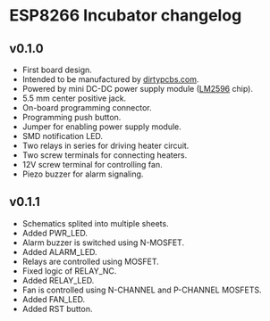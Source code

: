 # ESP8266 Incubator changelog

## v0.1.0

 - First board design.
 - Intended to be manufactured by [dirtypcbs.com](http://dirtypcbs.com/).
 - Powered by mini DC-DC power supply module ([LM2596](http://www.ti.com/lit/ds/symlink/lm2596.pdf) chip).
 - 5.5 mm center positive jack.
 - On-board programming connector.
 - Programming push button.
 - Jumper for enabling power supply module.
 - SMD notification LED.
 - Two relays in series for driving heater circuit.
 - Two screw terminals for connecting heaters.
 - 12V screw terminal for controlling fan.
 - Piezo buzzer for alarm signaling.

## v0.1.1

 - Schematics splited into multiple sheets.
 - Added PWR_LED.
 - Alarm buzzer is switched using N-MOSFET.
 - Added ALARM_LED.
 - Relays are controlled using MOSFET.
 - Fixed logic of RELAY_NC.
 - Added RELAY_LED.
 - Fan is controlled using N-CHANNEL and P-CHANNEL MOSFETS.
 - Added FAN_LED.
 - Added RST button.
